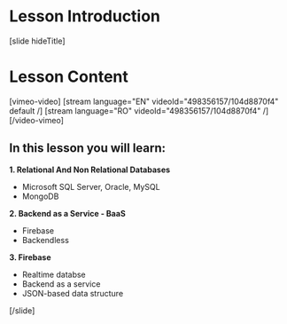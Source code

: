 # Lesson Introduction

[slide hideTitle]
# Lesson Content


[vimeo-video]
[stream language="EN" videoId="498356157/104d8870f4" default /]
[stream language="RO" videoId="498356157/104d8870f4"  /]
[/video-vimeo]

## In this lesson you will learn:

**1. Relational And Non Relational Databases**
- Microsoft SQL Server, Oracle, MySQL
- MongoDB

**2. Backend as a Service - BaaS**
- Firebase
- Backendless

**3. Firebase**
- Realtime databse
- Backend as a service
- JSON-based data structure

[/slide]